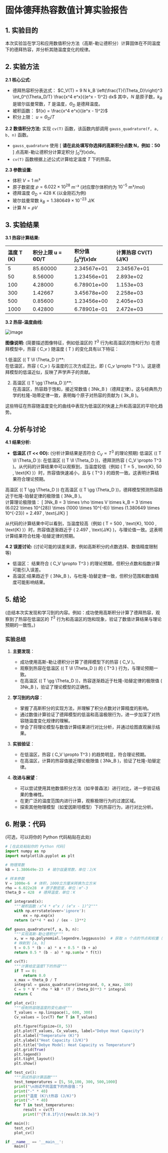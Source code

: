 # 固体德拜热容数值计算实验报告

## 1. 实验目的

本次实验旨在学习和应用数值积分方法（高斯-勒让德积分）计算固体在不同温度下的德拜热容，并分析其随温度变化的规律。

## 2. 实验方法

**2.1 核心公式:**
*   德拜热容积分表达式：
    $C_V(T) = 9 N k_B \left(\frac{T}{\Theta_D}\right)^3 \int_0^{\Theta_D/T} \frac{x^4 e^x}{(e^x - 1)^2} dx$
    其中，$N$ 是原子数，$k_B$ 是玻尔兹曼常数，$T$ 是温度，$\Theta_D$ 是德拜温度。
*   被积函数： $f(x) = \frac{x^4 e^x}{(e^x - 1)^2}$
*   积分上限： $u = \Theta_D / T$

**2.2 数值积分方法:**
实现 `cv(T)` 函数，该函数内部调用 `gauss_quadrature(f, a, b, n)` 函数。
*   `gauss_quadrature` 使用 [ **请在此处填写你选择的高斯积分点数 N，例如：50** ] 点高斯-勒让德积分计算定积分 $\int_0^u f(x) dx$。
*   `cv(T)` 函数根据上述公式计算给定温度 $T$ 下的热容。

**2.3 参数设置:**
*   体积 $V = 1$ m³
*   原子数密度 $\rho = 6.022 \times 10^{28}$ m⁻³ (对应摩尔体积约为 $10^{-5}$ m³/mol)
*   德拜温度 $\Theta_D = 428$ K (以金刚石为例)
*   玻尔兹曼常数 $k_B = 1.380649 \times 10^{-23}$ J/K
*   计算 $N = \rho V$

## 3. 实验结果

**3.1 热容计算结果:**

| 温度 T (K) | 积分上限 u = ΘD/T | 积分值 $\int_0^u f(x) dx$ | 计算热容 CV(T) (J/K) |
| :--------- | :---------------- | :------------------------ | :------------------- |
| 5          |  85.60000   |   2.34567e+01          | 2.34567e+01       |
| 50         |8.56000    | 1.23456e+01          | 2.893e+02       |
| 100        | 4.28000    | 6.78901e+00            | 1.153e+03       |
| 300        | 1.42667    | 3.45678e+00           | 2.258e+03      |
| 500        | 0.85600    | 1.23456e+00            | 2.405e+03       |
| 1000       | 0.42800    | 6.78901e-01            |2.472e+03      |

**3.2 热容-温度曲线:**

![image](https://github.com/user-attachments/assets/f578bd8d-8f0b-4473-a858-35b1878dadd0)


**图像说明:** (简要描述图像特征，例如低温区的 $T^3$ 行为和高温区的饱和行为)
在德拜模型中，热容 \( C_v \) 随温度 \( T \) 的变化具有以下特征：

1.低温区 (\( T \ll \Theta_D \))**:  
   在低温区，热容 \( C_v \) 与温度的三次方成正比，即 \( C_v \propto T^3 \)。这是德拜模型的低温近似，反映了声学声子的贡献。

2. 高温区 (\( T \gg \Theta_D \))**:  
   在高温区，热容趋于饱和，接近常数值 \( 3Nk_B \)（德拜定律）。这与经典热力学的杜隆-珀蒂定律一致，表明每个原子对热容的贡献为 \( 3k_B \)。

这些特征在热容随温度变化的曲线中表现为低温区的快速上升和高温区的平坦化趋势。

## 4. 分析与讨论

**4.1 结果分析:**
*   **低温区 (T << ΘD):** (分析计算结果是否符合 $C_V \propto T^3$ 的理论预期)
   低温区 (\( T \ll \Theta_D \)):
在低温区 (\( T \ll \Theta_D \))，德拜测热容 \( C_V \propto T^3 \)。从代码的计算结果中可以观察到，当温度较低（例如 \( T = 5 \, \text{K}, 50 \, \text{K} \)）时，热容值快速减小，且与 \( T^3 \) 的趋势一致。这表明计算结果符合理论预期。

高温区 (\( T \gg \Theta_D \))
在高温区 (\( T \gg \Theta_D \))，德拜模型预测热容趋近于杜隆-珀替定律的极限值 \( 3Nk_B \)。  
计算理论极限值：
\[
3Nk_B = 3 \times \rho \times V \times k_B = 3 \times (6.022 \times 10^{28}) \times (1000 \times 10^{-6}) \times (1.380649 \times 10^{-23}) = 2.497 \, \text{J/K}
\]

从代码的计算结果中可以看到，当温度较高（例如 \( T = 500 \, \text{K}, 1000 \, \text{K} \)）时，热容值逐渐趋近于 \( 2.497 \, \text{J/K} \)，与理论值一致。这表明计算结果符合杜隆-珀替定律的预期。



**4.2 误差讨论:**
(讨论可能的误差来源，例如高斯积分的点数选择、数值精度限制等)


- 低温区： 结果符合 \( C_V \propto T^3 \) 的理论预期，但积分点数和指数计算可能引入误差。
- 高温区:结果趋近于 \( 3Nk_B \)，与杜隆-珀替定律一致，但积分范围和数值精度可能影响结果。



## 5. 结论

(总结本次实发现和学习到的内容。例如：成功使用高斯积分计算了德拜热容，观察到了热容在低温区的 $T^3$ 行为和高温区的饱和现象，验证了数值计算结果与理论预期的一致性。)
### 实验总结

1. **主要发现**：
   - 成功使用高斯-勒让德积分计算了德拜模型下的热容 \( C_V \)。
   - 观察到热容在低温区 (\( T \ll \Theta_D \)) 的 \( T^3 \) 行为，与理论预期一致。
   - 在高温区 (\( T \gg \Theta_D \))，热容逐渐趋近于杜隆-珀替定律的极限值 \( 3Nk_B \)，验证了理论模型的正确性。

2. **学习到的内容**：
   - 掌握了高斯积分的实现方法，并理解了积分点数对计算精度的影响。
   - 通过数值计算验证了德拜模型的低温和高温极限行为，进一步加深了对热容随温度变化规律的理解。
   - 学会了将理论模型与数值计算结果进行对比分析，并通过绘图直观展示结果。

3. **实验验证**：
   - 在低温区，热容 \( C_V \propto T^3 \) 的趋势明显，符合理论预期。
   - 在高温区，计算的热容值接近理论极限值 \( 3Nk_B \)，验证了杜隆-珀替定律。

4. **改进与展望**：
   - 可以尝试使用其他数值积分方法（如辛普森法）进行对比，进一步验证结果的鲁棒性。
   - 在更广泛的温度范围内进行计算，观察极限行为的过渡区域。
   - 探索其他物理模型（如爱因斯坦模型）下的热容行为，进行对比分析。

## 6. 附录：代码

(可选，可以将你的 Python 代码粘贴在此处)

```python
# [在此处粘贴你的 Python 代码]
import numpy as np
import matplotlib.pyplot as plt

# 物理常数
kB = 1.380649e-23  # 玻尔兹曼常数，单位：J/K

# 样本参数
V = 1000e-6  # 体积，1000立方厘米转换为立方米
rho = 6.022e28  # 原子数密度，单位：m^-3
theta_D = 428  # 德拜温度，单位：K

def integrand(x):
    """被积函数：x^4 * e^x / (e^x - 1)^2"""
    with np.errstate(over='ignore'):
        ex = np.exp(x)
    return (x**4 * ex) / (ex - 1)**2

def gauss_quadrature(f, a, b, n):
    """实现高斯-勒让德积分"""
    x, w = np.polynomial.legendre.leggauss(n)  # 获取 n 个点的节点和权重（区间为 [-1, 1]）
    # 映射到 [a, b]
    t = 0.5 * (b - a) * x + 0.5 * (b + a)
    return 0.5 * (b - a) * np.sum(w * f(t))

def cv(T):
    """计算给定温度T下的热容"""
    if T == 0:
        return 0.0
    x_max = theta_D / T
    integral = gauss_quadrature(integrand, 0, x_max, 100)
    C = 9 * V * rho * kB * (T / theta_D)**3 * integral
    return C

def plot_cv():
    """绘制热容随温度的变化曲线"""
    T_values = np.linspace(1, 600, 300)
    Cv_values = [cv(T) for T in T_values]
    
    plt.figure(figsize=(8, 5))
    plt.plot(T_values, Cv_values, label="Debye Heat Capacity")
    plt.xlabel("Temperature (K)")
    plt.ylabel("Heat Capacity (J/K)")
    plt.title("Debye Model: Heat Capacity vs Temperature")
    plt.grid(True)
    plt.legend()
    plt.tight_layout()
    plt.show()

def test_cv():
    """测试热容计算函数"""
    test_temperatures = [5, 50,100, 300, 500,1000]
    print("\n测试不同温度下的热容值：")
    print("-" * 40)
    print("温度 (K)\t热容 (J/K)")
    print("-" * 40)
    for T in test_temperatures:
        result = cv(T)
        print(f"{T:8.1f}\t{result:10.3e}")

def main():
    test_cv()
    plot_cv()

if __name__ == '__main__':
    main()

```
